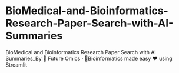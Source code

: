 # BioMedical-and-Bioinformatics-Research-Paper-Search-with-AI-Summaries
BioMedical and Bioinformatics Research Paper Search with AI Summaries_By 🤖 Future Omics · 🤖Bioinformatics made easy ❤️ using Streamlit
